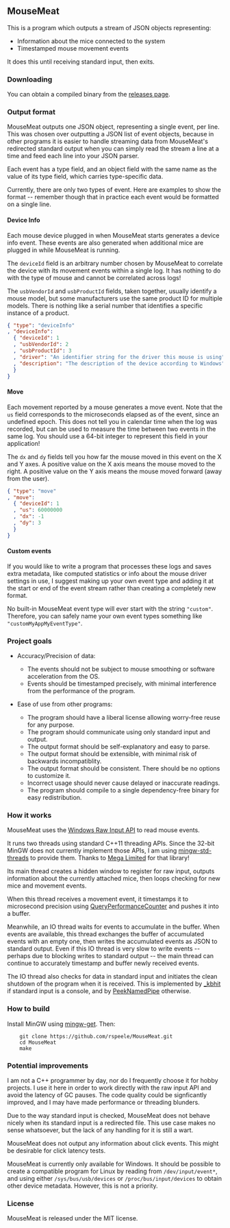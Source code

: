 ## MouseMeat

This is a program which outputs a stream of JSON objects representing:
* Information about the mice connected to the system
* Timestamped mouse movement events

It does this until receiving standard input, then exits.

### Downloading

You can obtain a compiled binary from the [releases page](https://github.com/rspeele/MouseMeat/releases).

### Output format

MouseMeat outputs one JSON object, representing a single event, per
line. This was chosen over outputting a JSON list of event objects,
because in other programs it is easier to handle streaming data from
MouseMeat's redirected standard output when you can simply read the
stream a line at a time and feed each line into your JSON parser.

Each event has a type field, and an object field with the same name as
the value of its type field, which carries type-specific data.

Currently, there are only two types of event. Here are examples to
show the format -- remember though that in practice each event would
be formatted on a single line.

#### Device Info

Each mouse device plugged in when MouseMeat starts generates a device
info event. These events are also generated when additional mice are
plugged in while MouseMeat is running.

The `deviceId` field is an arbitrary number chosen by MouseMeat to
correlate the device with its movement events within a single log. It
has nothing to do with the type of mouse and cannot be correlated
across logs!

The `usbVendorId` and `usbProductId` fields, taken together, usually
identify a mouse model, but some manufacturers use the same product ID
for multiple models. There is nothing like a serial number that
identifies a specific instance of a product.

```json
{ "type": "deviceInfo"
, "deviceInfo":
  { "deviceId": 1
  , "usbVendorId": 2
  , "usbProductId": 3
  , "driver": "An identifier string for the driver this mouse is using"
  , "description": "The description of the device according to Windows"
  }
}
```

#### Move

Each movement reported by a mouse generates a move event. Note that
the `us` field corresponds to the microseconds elapsed as of the
event, since an undefined epoch. This does not tell you in calendar
time when the log was recorded, but can be used to measure the time
between two events in the same log. You should use a 64-bit integer to
represent this field in your application!

The `dx` and `dy` fields tell you how far the mouse moved in this
event on the X and Y axes. A positive value on the X axis means the
mouse moved to the right. A positive value on the Y axis means the
mouse moved forward (away from the user).

```json
{ "type": "move"
, "move":
  { "deviceId": 1
  , "us": 60000000
  , "dx": -1
  , "dy": 3
  }
}
```

#### Custom events

If you would like to write a program that processes these logs and
saves extra metadata, like computed statistics or info about the mouse
driver settings in use, I suggest making up your own event type and
adding it at the start or end of the event stream rather than creating
a completely new format.

No built-in MouseMeat event type will ever start with the string
`"custom"`. Therefore, you can safely name your own event types
something like `"customMyAppMyEventType"`.

### Project goals

* Accuracy/Precision of data:
  * The events should not be subject to mouse smoothing or software acceleration from the OS.
  * Events should be timestamped precisely, with minimal interference from the performance of the program.

* Ease of use from other programs:
  * The program should have a liberal license allowing worry-free reuse for any purpose.
  * The program should communicate using only standard input and output.
  * The output format should be self-explanatory and easy to parse.
  * The output format should be extensible, with minimal risk of backwards incompatiblity.
  * The output format should be consistent. There should be no options to customize it.
  * Incorrect usage should never cause delayed or inaccurate readings.
  * The program should compile to a single dependency-free binary for easy redistribution.

### How it works

MouseMeat uses the [Windows Raw Input API](https://msdn.microsoft.com/en-us/library/windows/desktop/ms645536(v=vs.85).aspx)
to read mouse events.

It runs two threads using standard C++11 threading APIs. Since the
32-bit MinGW does not currently implement those APIs, I am using
[mingw-std-threads](https://github.com/meganz/mingw-std-threads) to
provide them. Thanks to [Mega Limited](https://github.com/meganz) for
that library!

Its main thread creates a hidden window to register for raw input,
outputs information about the currently attached mice, then loops
checking for new mice and movement events.

When this thread receives a movement event, it timestamps it to
microsecond precision using
[QueryPerformanceCounter](https://msdn.microsoft.com/en-us/library/windows/desktop/ms644904(v=vs.85).aspx)
and pushes it into a buffer.

Meanwhile, an IO thread waits for events to accumulate in the buffer.
When events are available, this thread exchanges the buffer of
accumulated events with an empty one, then writes the accumulated
events as JSON to standard output. Even if this IO thread is very slow
to write events -- perhaps due to blocking writes to standard output
-- the main thread can continue to accurately timestamp and buffer
newly received events.

The IO thread also checks for data in standard input and initiates the
clean shutdown of the program when it is received. This is implemented
by [_kbhit](https://msdn.microsoft.com/en-us/library/58w7c94c.aspx) if
standard input is a console, and by
[PeekNamedPipe](https://msdn.microsoft.com/en-us/library/windows/desktop/aa365779(v=vs.85).aspx)
otherwise.

### How to build

Install MinGW using [mingw-get](https://sourceforge.net/projects/mingw/files/latest/download). Then:

        git clone https://github.com/rspeele/MouseMeat.git
        cd MouseMeat
        make

### Potential improvements

I am not a C++ programmer by day, nor do I frequently choose it for
hobby projects. I use it here in order to work directly with the raw
input API and avoid the latency of GC pauses. The code quality could
be signficantly improved, and I may have made performance or threading
blunders.

Due to the way standard input is checked, MouseMeat does not behave
nicely when its standard input is a redirected file. This use case
makes no sense whatsoever, but the lack of any handling for it is
still a wart.

MouseMeat does not output any information about click events. This
might be desirable for click latency tests.

MouseMeat is currently only available for Windows.
It should be possible to create a compatible program for Linux by
reading from `/dev/input/event*`, and using either
`/sys/bus/usb/devices` or `/proc/bus/input/devices` to obtain other
device metadata. However, this is not a priority.

### License

MouseMeat is released under the MIT license.